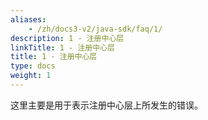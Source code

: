 ```yaml
---
aliases:
    - /zh/docs3-v2/java-sdk/faq/1/
description: 1 - 注册中心层
linkTitle: 1 - 注册中心层
title: 1 - 注册中心层
type: docs
weight: 1
---
```




这里主要是用于表示注册中心层上所发生的错误。
